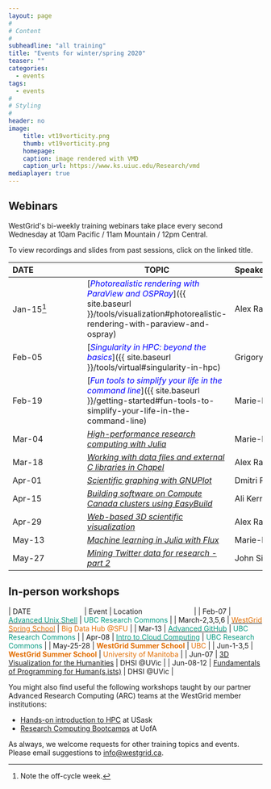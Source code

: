 ```yaml
---
layout: page
#
# Content
#
subheadline: "all training"
title: "Events for winter/spring 2020"
teaser: ""
categories:
  - events
tags:
  - events
#
# Styling
#
header: no
image:
    title: vt19vorticity.png
    thumb: vt19vorticity.png
    homepage:
    caption: image rendered with VMD
    caption_url: https://www.ks.uiuc.edu/Research/vmd
mediaplayer: true
---
```


<!-- For more information on each session, or to register, click on the links below. -->

<!-- ========================================================================================== -->

## Webinars

WestGrid's bi-weekly training webinars take place every second Wednesday at 10am Pacific / 11am Mountain
/ 12pm Central.

To view recordings and slides from past sessions, click on the linked title.

| DATE&nbsp;&nbsp;&nbsp;&nbsp;&nbsp;&nbsp;&nbsp;&nbsp;&nbsp;&nbsp;&nbsp;&nbsp;&nbsp;&nbsp;&nbsp;&nbsp;&nbsp;&nbsp;&nbsp;&nbsp;&nbsp; | TOPIC | Speaker&nbsp;&nbsp;&nbsp;&nbsp;&nbsp;&nbsp;&nbsp;&nbsp;&nbsp;&nbsp;&nbsp;&nbsp;&nbsp;&nbsp;&nbsp;&nbsp;&nbsp;&nbsp;&nbsp;&nbsp;&nbsp;&nbsp;&nbsp;&nbsp;&nbsp;&nbsp;&nbsp; |
| ------------- | --------------- | ----------------- |
| Jan-15[^1] | [<span style="color:blue">*Photorealistic rendering with ParaView and OSPRay*</span>]({{ site.baseurl }}/tools/visualization#photorealistic-rendering-with-paraview-and-ospray) | Alex Razoumov |
| Feb-05 | [<span style="color:blue">*Singularity in HPC: beyond the basics*</span>]({{ site.baseurl }}/tools/virtual#singularity-in-hpc) | Grigory Shamov |
| Feb-19 | [<span style="color:blue">*Fun tools to simplify your life in the command line*</span>]({{ site.baseurl }}/getting-started#fun-tools-to-simplify-your-life-in-the-command-line) | Marie-Hélène Burle |
| Mar-04 | [*High-performance research computing with Julia*](https://www.eventbrite.ca/e/high-performance-research-computing-with-julia-registration-88573629109) | Marie-Hélène Burle |
| Mar-18 | [*Working with data files and external C libraries in Chapel*](https://www.eventbrite.ca/e/working-with-data-files-and-external-c-libraries-in-chapel-registration-88597041135) | Alex Razoumov |
| Apr-01 | [*Scientific graphing with GNUPlot*](https://www.eventbrite.ca/e/scientific-graphing-with-gnuplot-registration-88597484461) | Dmitri Rozmanov |
| Apr-15 | [*Building software on Compute Canada clusters using EasyBuild*](https://www.eventbrite.ca/e/building-software-on-compute-canada-clusters-using-easybuild-registration-88598232699) | Ali Kerrache |
| Apr-29 | [*Web-based 3D scientific visualization*](https://www.eventbrite.ca/e/web-based-3d-scientific-visualization-registration-88601652929) | Alex Razoumov |
| May-13 | [*Machine learning in Julia with Flux*](https://www.eventbrite.ca/e/machine-learning-in-julia-with-flux-registration-88600704091) | Marie-Hélène Burle |
| May-27 | [*Mining Twitter data for research - part 2*](https://www.eventbrite.ca/e/mining-twitter-data-for-research-part-2-registration-88599508515) | John Simpson |

[^1]: Note the off-cycle week.

<!-- John: Let's extend and finalize the Twitter workshop that I ran earlier. In particular I'll: -->
<!-- 1. Generalize what was shared previously so that they can grab even more content than before. -->
<!-- 2. Demonstrate how to use MongoDB as the backend repository for holding the data. -->
<!-- backup webinar: advanved Linux tools (Marie) -->

<!-- ========================================================================================== -->

## In-person workshops

| DATE&nbsp;&nbsp;&nbsp;&nbsp;&nbsp;&nbsp;&nbsp;&nbsp;&nbsp;&nbsp;&nbsp;&nbsp;&nbsp;&nbsp;&nbsp;&nbsp;&nbsp;&nbsp;&nbsp;&nbsp;&nbsp;&nbsp;&nbsp;&nbsp;&nbsp;&nbsp; | Event | Location&nbsp;&nbsp;&nbsp;&nbsp;&nbsp;&nbsp;&nbsp;&nbsp;&nbsp;&nbsp;&nbsp;&nbsp;&nbsp;&nbsp;&nbsp;&nbsp;&nbsp;&nbsp;&nbsp;&nbsp;&nbsp;&nbsp;&nbsp;&nbsp;&nbsp; |
| Feb-07 | [<span style="color:#049A80">Advanced Unix Shell</span>](https://libcal.library.ubc.ca/event/3540387) | <span style="color:#049A80">UBC Research Commons</span> |
| March-2,3,5,6 | [<span style="color:#E26D00">WestGrid Spring School</span>](https://www.eventbrite.ca/e/research-computing-workshops-simon-fraser-university-registration-88799572913) | <span style="color:#E26D00">Big Data Hub @SFU</span> |
| Mar-13 | [<span style="color:#049A80">Advanced GitHub</span>](https://libcal.library.ubc.ca/event/3540388) | <span style="color:#049A80">UBC Research Commons</span> |
| Apr-08 | [<span style="color:#049A80">Intro to Cloud Computing</span>](https://libcal.library.ubc.ca/event/3540389) | <span style="color:#049A80">UBC Research Commons</span> |
| May-25-28 | <span style="color:#E26D00"><b>WestGrid Summer School</b></span> | <span style="color:#E26D00">UBC</span> |
| Jun-1-3,5 | <span style="color:#E26D00"><b>WestGrid Summer School</b></span> | <span style="color:#E26D00">University of Manitoba</span> |
| Jun-07 | [3D Visualization for the Humanities](https://dhsi.org/course-offerings) | DHSI @UVic |
| Jun-08-12 | [Fundamentals of Programming for Human(s,ists)](https://dhsi.org/course-offerings) | DHSI @UVic |

You might also find useful the following workshops taught by our partner Advanced Research Computing
(ARC) teams at the WestGrid member institutions:

* [Hands-on introduction to HPC](https://wiki.usask.ca/x/OgExY) at USask
* [Research Computing Bootcamps](https://ist.ualberta.ca/blog/events/research-computing-bootcamps-are-back) at UofA

<!-- ========================================================================================== -->

As always, we welcome requests for other training topics and events. Please email suggestions to
info@westgrid.ca.
